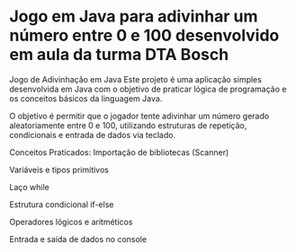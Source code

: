# Jogo em Java para adivinhar um número entre 0 e 100 desenvolvido em aula da turma DTA Bosch

Jogo de Adivinhação em Java
Este projeto é uma aplicação simples desenvolvida em Java com o objetivo de praticar lógica de programação e os conceitos básicos da linguagem Java.

O objetivo é permitir que o jogador tente adivinhar um número gerado aleatoriamente entre 0 e 100, utilizando estruturas de repetição, condicionais e entrada de dados via teclado.

Conceitos Praticados:
Importação de bibliotecas (Scanner)

Variáveis e tipos primitivos

Laço while

Estrutura condicional if-else

Operadores lógicos e aritméticos

Entrada e saída de dados no console

